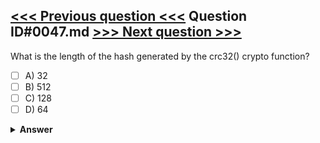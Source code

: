 [<<< Previous question <<<](0046.md)   Question ID#0047.md   [>>> Next question >>>](0048.md)
---

What is the length of the hash generated by the crc32() crypto function?

- [ ] A) 32
- [ ] B) 512
- [ ] C) 128
- [ ] D) 64

<details><summary><b>Answer</b></summary>
<p>
  Answer: <strong>A</strong>
</p>
</details>
